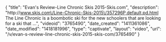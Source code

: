 {
    "title": "Evan's Review-Line Chronic Skis 2015-Skis.com",
    "description": "http:\/\/www.skis.com\/Line-Chronic-Skis-2015\/357296P,default,pd.html The Line Chronic is a boombotic ski for the new schoolers that are looking for a ski that ...",
    "videoid": "3765490",
    "date_created": "1411361086",
    "date_modified": "1418181996",
    "type": "captivate",
    "layout": "video",
    "url": "\/v\/evan-s-review-line-chronic-skis-2015-skis-com\/3765490"
}